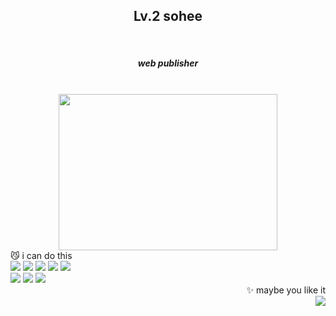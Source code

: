 <div align="center">
 <h2>Lv.2 sohee</h2><br>
 <h5>web publisher</h5><br>
</div>

<div align="center">
 <img src="https://user-images.githubusercontent.com/80902808/165100451-46211fa5-4a9b-4ccf-a1bc-a2681d2682ff.gif" width="350" height="250"/>
</div>

<div align="left">
 😼 i can do this<br>
 <img src="https://img.shields.io/badge/html5-cdc1b4?style=flat-square&logo=HTML5&logoColor=white"/>
 <img src="https://img.shields.io/badge/css3-cdc1b4?style=flat-square&logo=CSS3&logoColor=white"/>
 <img src="https://img.shields.io/badge/sass-cdc1b4?style=flat-square&logo=Sass&logoColor=white"/>
 <img src="https://img.shields.io/badge/JavaScript-cdc1b4?style=flat-square&logo=JavaScript&logoColor=white"/>
 <img src="https://img.shields.io/badge/jQuery-cdc1b4?style=flat-square&logo=jQuery&logoColor=white"/><br>
 <img src="https://img.shields.io/badge/Photoshop-cdc1b4?style=flat-square&logo=AdobePhotoshop&logoColor=white"/>
 <img src="https://img.shields.io/badge/Illustrator-cdc1b4?style=flat-square&logo=AdobeIllustrator&logoColor=white"/>
 <img src="https://img.shields.io/badge/Figma-cdc1b4?style=flat-square&logo=AdobeIllustrator&logoColor=white"/>

</div>

<div align="right">
✨ maybe you like it<br>
  <a href="https://instagram.com/cotton_a_kid?utm_medium=copy_link">
   <img src="https://img.shields.io/badge/Instagram-F08705?style=flat-square&logo=Instagram&logoColor=white"/>
  </a>
</div>
